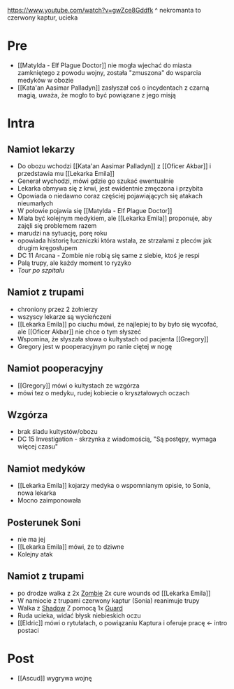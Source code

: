 https://www.youtube.com/watch?v=gwZce8Gddfk
^ nekromanta to czerwony kaptur, ucieka
# Pre
* [[Matylda - Elf Plague Doctor]] nie mogła wjechać do miasta zamkniętego z powodu wojny, została "zmuszona" do wsparcia medyków w obozie
* [[Kata'an Aasimar Palladyn]] zasłyszał coś o incydentach z czarną magią, uważa, że mogło to być powiązane z jego misją
# Intra
## Namiot lekarzy
* Do obozu wchodzi [[Kata'an Aasimar Palladyn]] z [[Oficer Akbar]] i przedstawia mu [[Lekarka Emila]]
* Generał wychodzi, mówi gdzie go szukać ewentualnie
* Lekarka obmywa się z krwi, jest ewidentnie zmęczona i przybita
* Opowiada o niedawno coraz częściej pojawiających się atakach nieumarłych 
* W połowie pojawia się [[Matylda - Elf Plague Doctor]]
* Miała być kolejnym medykiem, ale [[Lekarka Emila]] proponuje, aby zajęli się problemem razem
* marudzi na sytuację, porę roku
* opowiada historię łuczniczki która wstała, ze strzałami z pleców jak drugim kręgosłupem
* DC 11 Arcana - Zombie nie robią się same z siebie, ktoś je respi
* Palą trupy, ale każdy moment to ryzyko
* *Tour po szpitalu*

## Namiot z trupami
* chroniony przez 2 żołnierzy
* wszyscy lekarze są wycieńczeni
* [[Lekarka Emila]] po ciuchu mówi, że najlepiej to by było się wycofać, ale [[Oficer Akbar]] nie chce o tym słyszeć
* Wspomina, że słyszała słowa o kultystach od pacjenta [[Gregory]]
* Gregory jest w pooperacyjnym po ranie ciętej w nogę

## Namiot pooperacyjny
* [[Gregory]] mówi o kultystach ze wzgórza
* mówi tez o medyku, rudej kobiecie o kryształowych oczach

## Wzgórza
* brak śladu kultystów/obozu
* DC 15 Investigation - skrzynka z wiadomością, "Są postępy, wymaga więcej czasu"

## Namiot medyków
* [[Lekarka Emila]] kojarzy medyka o wspomnianym opisie, to Sonia, nowa lekarka
* Mocno zaimponowała

## Posterunek Soni
* nie ma jej
* [[Lekarka Emila]] mówi, że to dziwne
* Kolejny atak
## Namiot z trupami
* po drodze walka z 2x [Zombie](https://www.dndbeyond.com/monsters/17077-zombie) 2x cure wounds od [[Lekarka Emila]]
* W namiocie z trupami czerwony kaptur (Sonia) reanimuje trupy
* Walka z [Shadow](https://www.dndbeyond.com/monsters/17010-shadow) Z pomocą 1x [Guard](https://roll20.net/compendium/dnd5e/Guard#content)
* Ruda ucieka, widać błysk niebieskich oczu
* [[Eldric]] mówi o rytułałach, o powiązaniu Kaptura i oferuje pracę <- intro postaci
# Post
* [[Ascud]] wygrywa wojnę